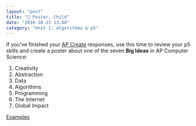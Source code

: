 ```yaml
---
layout: "post"
title: "🌅 Poster, Child"
date: "2016-10-23 13:48"
category: "Unit 1: Algorithms & p5"
---
```


If you've finished your [AP Create](http://bsk.education/AP-CSP/2016/10/17/create-drawing-app.html) responses, use this time to review your p5 skills and create a poster about one of the seven **Big Ideas**  in AP Computer Science:

1. Creativity
2. Abstraction
3. Data
4. Algorithms
5. Programming
6. The Internet
7. Global Impact

[Examples](https://docs.google.com/presentation/d/1DFM-CFQSqz75Z2fEFI4TV6YZoPAK9ihD2cHkxtkIexQ/edit#slide=id.g1686c26918_1_5)
